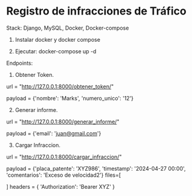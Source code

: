 # Registro de infracciones de Tráfico

Stack: Django, MySQL, Docker, Docker-compose

1. Instalar docker y docker compose

2. Ejecutar: docker-compose up -d


Endpoints:

1. Obtener Token.

url = "http://127.0.0.1:8000/obtener_token/"

payload = {'nombre': 'Marks',
'numero_unico': '12'}

2. Generar informe.

url = "http://127.0.0.1:8000/generar_informe/"

payload = {'email': 'juan@gmail.com'}

3. Cargar Infraccion.


url = "http://127.0.0.1:8000/cargar_infraccion/"

payload = {'placa_patente': 'XYZ986',
'timestamp': '2024-04-27 00:00',
'comentarios': 'Exceso de velocidad2'}
files=[

]
headers = {
  'Authorization': 'Bearer XYZ'
}